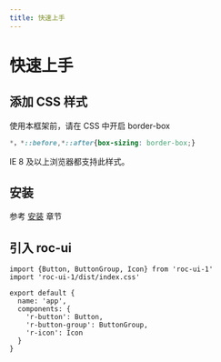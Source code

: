 ```yaml
---
title: 快速上手
---
```


# 快速上手

## 添加 CSS 样式

使用本框架前，请在 CSS 中开启 border-box

```css
*，*::before,*::after{box-sizing: border-box;}
```
IE 8 及以上浏览器都支持此样式。

## 安装

参考 [安装](http://localhost:8080/roc-ui/install/) 章节

## 引入 roc-ui

```
import {Button, ButtonGroup, Icon} from 'roc-ui-1'
import 'roc-ui-1/dist/index.css'

export default {
  name: 'app',
  components: {
    'r-button': Button,
    'r-button-group': ButtonGroup,
    'r-icon': Icon
  }
}
```

